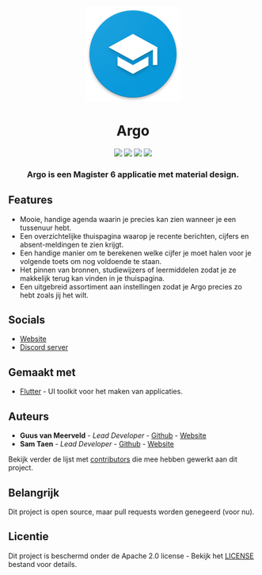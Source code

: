 <p align="center"><img src="assets/icons/icon192.png"></p>
<h1 align="center">Argo</h1>
<p align="center">
<img src="https://github.com/argo-client/app/actions/workflows/main.yml/badge.svg">
<img src="https://img.shields.io/website-up-down-green-red/https/argo-magister.net">
<img src="https://img.shields.io/discord/750027981623263292.svg?label=&logo=discord&logoColor=ffffff&color=7389D8&labelColor=6A7EC2">
<img src="https://badges.frapsoft.com/os/v2/open-source.svg?v=103">
</p>

<h3 align="center">
Argo is een Magister 6 applicatie met material design.
</h3>


## Features

- Mooie, handige agenda waarin je precies kan zien wanneer je een tussenuur hebt.
- Een overzichtelijke thuispagina waarop je recente berichten, cijfers en absent-meldingen te zien krijgt.
- Een handige manier om te berekenen welke cijfer je moet halen voor je volgende toets om nog voldoende te staan.
- Het pinnen van bronnen, studiewijzers of leermiddelen zodat je ze makkelijk terug kan vinden in je thuispagina.
- Een uitgebreid assortiment aan instellingen zodat je Argo precies zo hebt zoals jij het wilt.

## Socials

- [Website](https://argo-magister.net)
- [Discord server](https:discord.gg/Xc4Xzsm)

## Gemaakt met

- [Flutter](https://flutter.dev) - UI toolkit voor het maken van applicaties.

## Auteurs

- **Guus van Meerveld** - _Lead Developer_ - [Github](https://github.com/Guusvanmeerveld) - [Website](https://g-vm.nl)
- **Sam Taen** - _Lead Developer_ - [Github](https://github.com/Netfloex/) - [Website](https://samtaen.nl)

Bekijk verder de lijst met [contributors](https://github.com/Argo-Client/App/graphs/contributors) die mee hebben gewerkt aan dit project.

## Belangrijk

Dit project is open source, maar pull requests worden genegeerd (voor nu).

## Licentie

Dit project is beschermd onder de Apache 2.0 license - Bekijk het [LICENSE](LICENSE) bestand voor details.
